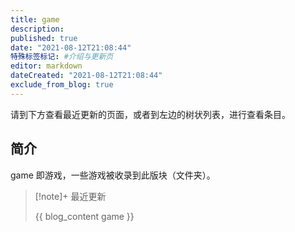 ```yaml
---
title: game
description:
published: true
date: "2021-08-12T21:08:44"
特殊标签标记: #介绍与更新页
editor: markdown
dateCreated: "2021-08-12T21:08:44"
exclude_from_blog: true
---
```


请到下方查看最近更新的页面，或者到左边的树状列表，进行查看条目。

## 简介

game 即游戏，一些游戏被收录到此版块（文件夹）。

> [!note]+ 最近更新
>
> {{ blog_content game }}
